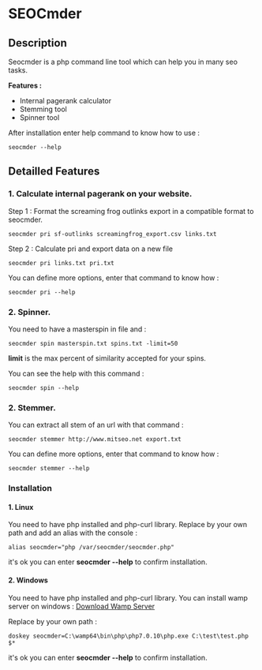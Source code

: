 # SEOCmder

## Description

Seocmder is a php command line tool which can help you in many seo tasks.

**Features :**
- Internal pagerank calculator
- Stemming tool
- Spinner tool

After installation enter help command to know how to use : 
``` 
seocmder --help
```
## Detailled Features

### 1. Calculate internal pagerank on your website.

Step 1 : Format the screaming frog outlinks export in a compatible format to seocmder.
```
seocmder pri sf-outlinks screamingfrog_export.csv links.txt
```

Step 2 : Calculate pri and export data on a new file

```
seocmder pri links.txt pri.txt
```

You can define more options, enter that command to know how : 

```
seocmder pri --help
```

### 2. Spinner.

You need to have a masterspin in file and : 

```
seocmder spin masterspin.txt spins.txt -limit=50
```

**limit** is the max percent of similarity accepted for your spins.

You can see the help with this command : 

```
seocmder spin --help
```

### 2. Stemmer.

You can extract all stem of an url with that command :

```
seocmder stemmer http://www.mitseo.net export.txt
```


You can define more options, enter that command to know how : 

```
seocmder stemmer --help
```


### Installation
#### 1. Linux

You need to have php installed and php-curl library.
Replace by your own path and add an alias with the console :
```
alias seocmder="php /var/seocmder/seocmder.php"
```

it's ok you can enter **seocmder --help** to confirm installation.
#### 2. Windows

You need to have php installed and php-curl library. You can install wamp server on windows : [Download Wamp Server](http://www.wampserver.com/)

Replace by your own path :

```
doskey seocmder=C:\wamp64\bin\php\php7.0.10\php.exe C:\test\test.php $*
```

it's ok you can enter **seocmder --help** to confirm installation.